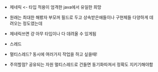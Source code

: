 - 제네릭 <- 타입 적용이 엄격한 java에서 유일한 희망
- 원래는 최대한 해봤자 부모꺼 필드로 두고 상속받은애들이나 구현체들 다양하게 데려오는 정도였는데
- 제네릭쓰면 걍 아무 타입이나 다 데려올 수 있게됨

- 스레드
- 멀티스레드? 동시에 여러가지 작업을 하고 싶을때!
- 주의할점? 공유되는 자원 멀티스레드로 건들면 동기화따져서 정확도 지키기해야함